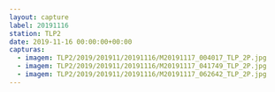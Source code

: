 ```yaml
---
layout: capture
label: 20191116
station: TLP2
date: 2019-11-16 00:00:00+00:00
capturas:
  - imagem: TLP2/2019/201911/20191116/M20191117_004017_TLP_2P.jpg
  - imagem: TLP2/2019/201911/20191116/M20191117_041749_TLP_2P.jpg
  - imagem: TLP2/2019/201911/20191116/M20191117_062642_TLP_2P.jpg
---
```

